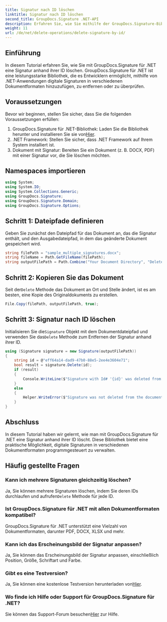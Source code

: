 ```yaml
---
title: Signatur nach ID löschen
linktitle: Signatur nach ID löschen
second_title: GroupDocs.Signature .NET-API
description: Erfahren Sie, wie Sie mithilfe der GroupDocs.Signature-Bibliothek eine Signatur nach ID in .NET-Dokumenten löschen. Einfache Schritt-für-Schritt-Anleitung.
weight: 11
url: /de/net/delete-operations/delete-signature-by-id/
---
```

## Einführung
In diesem Tutorial erfahren Sie, wie Sie mit GroupDocs.Signature für .NET eine Signatur anhand ihrer ID löschen. GroupDocs.Signature für .NET ist eine leistungsstarke Bibliothek, die es Entwicklern ermöglicht, mithilfe von .NET-Anwendungen digitale Signaturen in verschiedenen Dokumentformaten hinzuzufügen, zu entfernen oder zu überprüfen.
## Voraussetzungen
Bevor wir beginnen, stellen Sie sicher, dass Sie die folgenden Voraussetzungen erfüllen:
1.  GroupDocs.Signature für .NET-Bibliothek: Laden Sie die Bibliothek herunter und installieren Sie sie von[Hier](https://releases.groupdocs.com/signature/net/).
2. .NET Framework: Stellen Sie sicher, dass .NET Framework auf Ihrem System installiert ist.
3. Dokument mit Signatur: Bereiten Sie ein Dokument (z. B. DOCX, PDF) mit einer Signatur vor, die Sie löschen möchten.

## Namespaces importieren
```csharp
using System;
using System.IO;
using System.Collections.Generic;
using GroupDocs.Signature;
using GroupDocs.Signature.Domain;
using GroupDocs.Signature.Options;
```
## Schritt 1: Dateipfade definieren
Geben Sie zunächst den Dateipfad für das Dokument an, das die Signatur enthält, und den Ausgabedateipfad, in dem das geänderte Dokument gespeichert wird.
```csharp
string filePath = "sample_multiple_signatures.docx";
string fileName = Path.GetFileName(filePath);
string outputFilePath = Path.Combine("Your Document Directory", "DeleteById", fileName);
```
## Schritt 2: Kopieren Sie das Dokument
 Seit der`Delete` Methode das Dokument an Ort und Stelle ändert, ist es am besten, eine Kopie des Originaldokuments zu erstellen.
```csharp
File.Copy(filePath, outputFilePath, true);
```
## Schritt 3: Signatur nach ID löschen
 Initialisieren Sie die`Signature` Objekt mit dem Dokumentdateipfad und verwenden Sie das`Delete` Methode zum Entfernen der Signatur anhand ihrer ID.
```csharp
using (Signature signature = new Signature(outputFilePath))
{
    string id = @"eff64a14-dad9-47b0-88e5-2ee4e3604e71";
    bool result = signature.Delete(id);
    if (result)
    {
        Console.WriteLine($"Signature with Id# '{id}' was deleted from document ['{fileName}'].");
    }
    else
    {
        Helper.WriteError($"Signature was not deleted from the document! Signature with id# '{id}' was not found!");
    }
}
```

## Abschluss
In diesem Tutorial haben wir gelernt, wie man mit GroupDocs.Signature für .NET eine Signatur anhand ihrer ID löscht. Diese Bibliothek bietet eine praktische Möglichkeit, digitale Signaturen in verschiedenen Dokumentformaten programmgesteuert zu verwalten.
## Häufig gestellte Fragen
### Kann ich mehrere Signaturen gleichzeitig löschen?
 Ja, Sie können mehrere Signaturen löschen, indem Sie deren IDs durchlaufen und aufrufen`Delete` Methode für jede ID.
### Ist GroupDocs.Signature für .NET mit allen Dokumentformaten kompatibel?
GroupDocs.Signature für .NET unterstützt eine Vielzahl von Dokumentformaten, darunter PDF, DOCX, XLSX und mehr.
### Kann ich das Erscheinungsbild der Signatur anpassen?
Ja, Sie können das Erscheinungsbild der Signatur anpassen, einschließlich Position, Größe, Schriftart und Farbe.
### Gibt es eine Testversion?
 Ja, Sie können eine kostenlose Testversion herunterladen von[Hier](https://releases.groupdocs.com/).
### Wo finde ich Hilfe oder Support für GroupDocs.Signature für .NET?
 Sie können das Support-Forum besuchen[Hier](https://forum.groupdocs.com/c/signature/13) zur Hilfe.